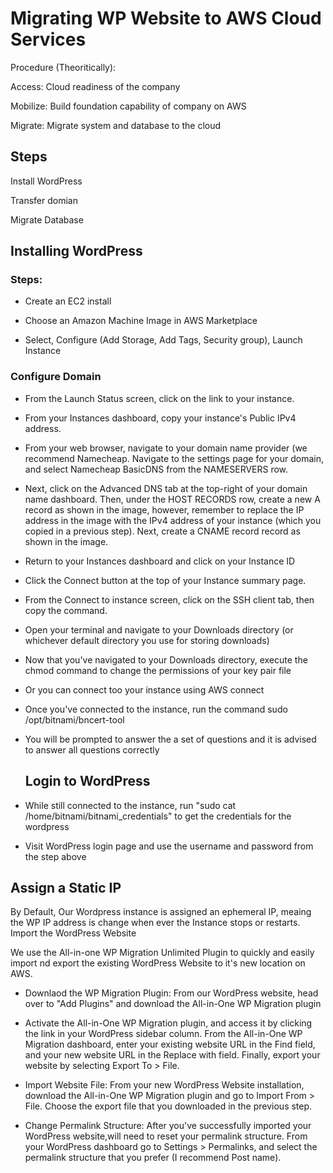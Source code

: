 # ﻿Migrating WP Website to AWS Cloud Services
Procedure (Theoritically):

Access: Cloud readiness of the company

Mobilize: Build foundation capability of company on AWS

Migrate: Migrate system and database to the cloud

## Steps
Install WordPress

Transfer domian

Migrate Database

## Installing WordPress
### Steps:
* Create an EC2 install
  
* Choose an Amazon Machine Image in AWS Marketplace
  
* Select, Configure (Add Storage,  Add Tags, Security group), Launch Instance
  
### Configure Domain
* From the Launch Status screen, click on the link to your instance.
  
* From your Instances dashboard, copy your instance's Public IPv4 address.
  
* From your web browser, navigate to your domain name provider (we recommend Namecheap. Navigate to the settings page for your domain, and select Namecheap BasicDNS from the NAMESERVERS row.
  
* Next, click on the Advanced DNS tab at the top-right of your domain name dashboard. Then, under the HOST RECORDS row, create a new A record as shown in the image, however, remember to replace the IP address in the image with the IPv4 address of your instance (which you copied in a previous step). Next, create a CNAME record record as shown in the image.
  
* Return to your Instances dashboard and click on your Instance ID
  
* Click the Connect button at the top of your Instance summary page.
  
* From the Connect to instance screen, click on the SSH client tab, then copy the  command.
  
* Open your terminal and navigate to your Downloads directory (or whichever default directory you use for storing downloads)
  
* Now that you've navigated to your Downloads directory, execute the chmod command to change the permissions of your key pair file
  
* Or you can connect too your instance using AWS  connect
  
* Once you've connected to the instance, run the command
  	sudo /opt/bitnami/bncert-tool
  
* You will be prompted to answer the a set of questions and it is advised to answer all questions correctly

  ## Login to WordPress
* While still connected to the instance, run "sudo cat /home/bitnami/bitnami_credentials" to get the credentials for the wordpress
  
* Visit WordPress login page and use the username and password from the step above
  
## Assign a Static IP
By Default, Our Wordpress instance is assigned an ephemeral IP, meaing the WP IP address is change when ever the Instance stops or restarts.
Import the WordPress Website

We use the All-in-one WP Migration Unlimited Plugin to quickly and easily import nd export the existing WordPress Website to it's new location on AWS.
 
* Downlaod the WP Migration Plugin: From our  WordPress website, head over to "Add Plugins" and download the All-in-One WP Migration plugin
  
* Activate the All-in-One WP Migration plugin, and access it by clicking the link in your WordPress sidebar column. From the All-in-One WP Migration dashboard, enter your existing website URL in the Find field, and your new website URL in the Replace with field. Finally, export your website by selecting Export To > File.
  
* Import Website File: From your new WordPress Website installation, download the All-in-One WP Migration plugin and go to Import From > File. Choose the export file that you downloaded in the previous step.
  
* Change Permalink Structure: After you've successfully imported your WordPress website,will need to reset your permalink structure. From your WordPress dashboard go to Settings > Permalinks, and select the permalink structure that you prefer (I recommend Post name).

